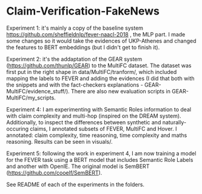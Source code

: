 # Claim-Verification-FakeNews

Experiment 1: it's mainly a copy of the baseline system https://github.com/sheffieldnlp/fever-naacl-2018 , the MLP part. I made some changes so it would take the evidences of UKP-Athenes and changed the features to BERT embeddings (but I didn't get to finish it). 

Experiment 2: it's the addaptation of the GEAR system (https://github.com/thunlp/GEAR) to the MultiFC dataset. The dataset was first put in the right shape in data/MultiFC/tranform/, which included mapping the labels to FEVER and adding the evidences (I did that both with the snippets and with the fact-checkers explanations - GEAR-MultiFC/evidence_stuff/). There are also new evaluation scripts in GEAR-MultiFC/my_scripts. 

Experiment 4: I am experimenting with Semantic Roles information to deal with claim complexity and multi-hop (inspired on the DREAM system). Additionally, to inspect the differences between synthetic and naturally-occuring claims, I annotated subsets of FEVER, MultiFC and Hover. I annotated: claim complexity, time reasoning, time complexity and maths reasoning. Results can be seen in visuals/.

Experiment 5: following the work in experiment 4, I am now training a model for the FEVER task using a BERT model that includes Semantic Role Labels and another with OpenIE. The original model is SemBERT (https://github.com/cooelf/SemBERT). 

See README of each of the experiments in the folders.
